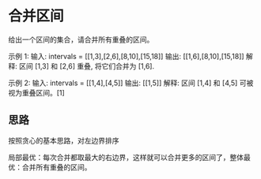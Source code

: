 #  合并区间

给出一个区间的集合，请合并所有重叠的区间。

示例 1: 输入: intervals = [[1,3],[2,6],[8,10],[15,18]] 输出: [[1,6],[8,10],[15,18]] 解释: 区间 [1,3] 和 [2,6] 重叠, 将它们合并为 [1,6].

示例 2: 输入: intervals = [[1,4],[4,5]] 输出: [[1,5]] 解释: 区间 [1,4] 和 [4,5] 可被视为重叠区间。[1]

## 思路

按照贪心的基本思路，对左边界排序

局部最优：每次合并都取最大的右边界，这样就可以合并更多的区间了，整体最优：合并所有重叠的区间。

